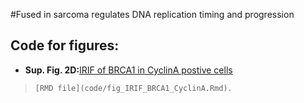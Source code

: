 #Fused in sarcoma regulates DNA replication timing and progression
## Code for figures:
* __Sup. Fig. 2D:__[IRIF of BRCA1 in CyclinA postive cells](/fig_IRIF_BRCA1_CyclinA.md)
>     [RMD file](code/fig_IRIF_BRCA1_CyclinA.Rmd).